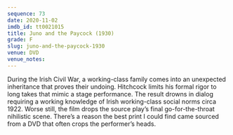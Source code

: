 ```yaml
---
sequence: 73
date: 2020-11-02
imdb_id: tt0021015
title: Juno and the Paycock (1930)
grade: F
slug: juno-and-the-paycock-1930
venue: DVD
venue_notes:
---
```


During the Irish Civil War, a working-class family comes into an unexpected inheritance that proves their undoing. Hitchcock limits his formal rigor to long takes that mimic a stage performance. The result drowns in dialog requiring a working knowledge of Irish working-class social norms circa 1922. Worse still, the film drops the source play’s final go-for-the-throat nihilistic scene. There’s a reason the best print I could find came sourced from a DVD that often crops the performer’s heads.
